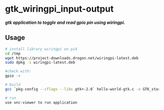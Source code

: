 # gtk_wiringpi_input-output
***gtk application to toggle and read gpio pin using wiringpi.***

## Usage
```bash
# install library wiringpi on pi4
cd /tmp
wget https://project-downloads.drogon.net/wiringpi-latest.deb
sudo dpkg -i wiringpi-latest.deb

#check with:
gpio -v

# build
gcc `pkg-config --cflags --libs gtk+-2.0` hello-world-gtk.c -o GTK_start -lwiringPi

# run
use vnc-viewer to run application
 ```
